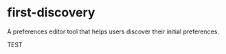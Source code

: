 # first-discovery
A preferences editor tool that helps users discover their initial preferences.

TEST

